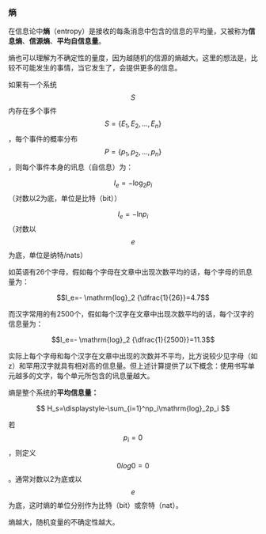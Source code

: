 ### 熵

在信息论中**熵**（entropy）是接收的每条消息中包含的信息的平均量，又被称为**信息熵**、**信源熵**、**平均自信息量**。

熵也可以理解为不确定性的量度，因为越随机的信源的熵越大。这里的想法是，比较不可能发生的事情，当它发生了，会提供更多的信息。

如果有一个系统$$S$$内存在多个事件$$S = \{E_1,E_2,...,E_n\}$$，每个事件的概率分布$$P = \{p_1,p_2, ..., p_n\}$$，则每个事件本身的讯息（自信息）为：

$$I_e=-    \mathrm{log}_2 {p_i}$$（对数以2为底，单位是比特（bit））

$$I_e=-    \mathrm{ln} {p_i}$$（对数以$$e$$为底，单位是纳特/nats）

如英语有26个字母，假如每个字母在文章中出现次数平均的话，每个字母的讯息量为：

$$I_e=-    \mathrm{log}_2 {\dfrac{1}{26}}=4.7$$

而汉字常用的有2500个，假如每个汉字在文章中出现次数平均的话，每个汉字的信息量为：

$$I_e=-    \mathrm{log}_2 {\dfrac{1}{2500}}=11.3$$

实际上每个字母和每个汉字在文章中出现的次数并不平均，比方说较少见字母（如z）和罕用汉字就具有相对高的信息量。但上述计算提供了以下概念：使用书写单元越多的文字，每个单元所包含的讯息量越大。

熵是整个系统的**平均信息量：**


$$
H_s=\displaystyle-\sum_{i=1}^np_i\mathrm{log}_2p_i
$$


若$$p_i=0$$，则定义$$0log0=0$$。通常对数以2为底或以$$e$$为底，这时熵的单位分别作为比特（bit）或奈特（nat）。



熵越大，随机变量的不确定性越大。

